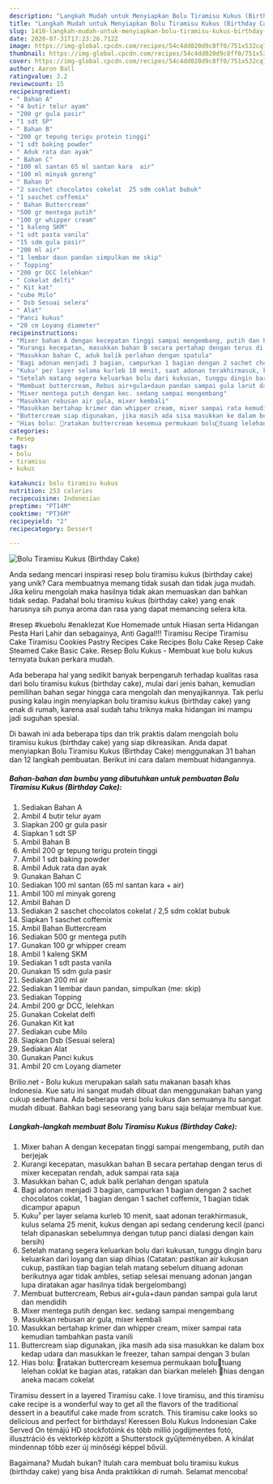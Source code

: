 ```yaml
---
description: "Langkah Mudah untuk Menyiapkan Bolu Tiramisu Kukus (Birthday Cake), Lezat"
title: "Langkah Mudah untuk Menyiapkan Bolu Tiramisu Kukus (Birthday Cake), Lezat"
slug: 1410-langkah-mudah-untuk-menyiapkan-bolu-tiramisu-kukus-birthday-cake-lezat
date: 2020-07-31T17:23:26.712Z
image: https://img-global.cpcdn.com/recipes/54c4dd020d9c8ff0/751x532cq70/bolu-tiramisu-kukus-birthday-cake-foto-resep-utama.jpg
thumbnail: https://img-global.cpcdn.com/recipes/54c4dd020d9c8ff0/751x532cq70/bolu-tiramisu-kukus-birthday-cake-foto-resep-utama.jpg
cover: https://img-global.cpcdn.com/recipes/54c4dd020d9c8ff0/751x532cq70/bolu-tiramisu-kukus-birthday-cake-foto-resep-utama.jpg
author: Aaron Ball
ratingvalue: 3.2
reviewcount: 15
recipeingredient:
- " Bahan A"
- "4 butir telur ayam"
- "200 gr gula pasir"
- "1 sdt SP"
- " Bahan B"
- "200 gr tepung terigu protein tinggi"
- "1 sdt baking powder"
- " Aduk rata dan ayak"
- " Bahan C"
- "100 ml santan 65 ml santan kara  air"
- "100 ml minyak goreng"
- " Bahan D"
- "2 saschet chocolatos cokelat  25 sdm coklat bubuk"
- "1 saschet coffemix"
- " Bahan Buttercream"
- "500 gr mentega putih"
- "100 gr whipper cream"
- "1 kaleng SKM"
- "1 sdt pasta vanila"
- "15 sdm gula pasir"
- "200 ml air"
- "1 lembar daun pandan simpulkan me skip"
- " Topping"
- "200 gr DCC lelehkan"
- " Cokelat delfi"
- " Kit kat"
- "cube Milo"
- " Dsb Sesuai selera"
- " Alat"
- "Panci kukus"
- "20 cm Loyang diameter"
recipeinstructions:
- "Mixer bahan A dengan kecepatan tinggi sampai mengembang, putih dan berjejak"
- "Kurangi kecepatan, masukkan bahan B secara pertahap dengan terus di mixer kecepatan rendah, aduk sampai rata saja"
- "Masukkan bahan C, aduk balik perlahan dengan spatula"
- "Bagi adonan menjadi 3 bagian, campurkan 1 bagian dengan 2 sachet chocolatos coklat, 1 bagian dengan 1 sachet coffemix, 1 bagian tidak dicampur apapun"
- "Kuku⁷ per layer selama kurleb 10 menit, saat adonan terakhirmasuk, kulus selama 25 menit, kukus dengan api sedang cenderung kecil (panci telah dipanaskan sebelumnya dengan tutup panci dialasi dengan kain bersih)"
- "Setelah matang segera keluarkan bolu dari kukusan, tunggu dingin baru keluarkan dari loyang dan siap dihias (Catatan: pastikan air kukusan cukup, pastikan tiap bagian telah matang sebelum dituang adonan berikutnya agar tidak ambles, setiap selesai menuang adonan jangan lupa diratakan agar hasilnya tidak bergelombang)"
- "Membuat buttercream, Rebus air+gula+daun pandan sampai gula larut dan mendidih"
- "Mixer mentega putih dengan kec. sedang sampai mengembang"
- "Masukkan rebusan air gula, mixer kembali"
- "Masukkan bertahap krimer dan whipper cream, mixer sampai rata kemudian tambahkan pasta vanili"
- "Buttercream siap digunakan, jika masih ada sisa masukkan ke dalam box kedap udara dan masukkan le freezer, tahan sampai dengan 3 bulan"
- "Hias bolu: 🥄ratakan buttercream kesemua permukaan bolu🥄tuang lelehan coklat ke bagian atas, ratakan dan biarkan meleleh 🥄hias dengan aneka macam cokelat"
categories:
- Resep
tags:
- bolu
- tiramisu
- kukus

katakunci: bolu tiramisu kukus 
nutrition: 253 calories
recipecuisine: Indonesian
preptime: "PT14M"
cooktime: "PT36M"
recipeyield: "2"
recipecategory: Dessert

---
```



![Bolu Tiramisu Kukus (Birthday Cake)](https://img-global.cpcdn.com/recipes/54c4dd020d9c8ff0/751x532cq70/bolu-tiramisu-kukus-birthday-cake-foto-resep-utama.jpg)

Anda sedang mencari inspirasi resep bolu tiramisu kukus (birthday cake) yang unik? Cara membuatnya memang tidak susah dan tidak juga mudah. Jika keliru mengolah maka hasilnya tidak akan memuaskan dan bahkan tidak sedap. Padahal bolu tiramisu kukus (birthday cake) yang enak harusnya sih punya aroma dan rasa yang dapat memancing selera kita.

#resep #kuebolu #enaklezat Kue Homemade untuk Hiasan serta Hidangan Pesta Hari Lahir dan sebagainya, Anti Gagal!!! Tiramisu Recipe Tiramisu Cake Tiramisu Cookies Pastry Recipes Cake Recipes Bolu Cake Resep Cake Steamed Cake Basic Cake. Resep Bolu Kukus - Membuat kue bolu kukus ternyata bukan perkara mudah.

Ada beberapa hal yang sedikit banyak berpengaruh terhadap kualitas rasa dari bolu tiramisu kukus (birthday cake), mulai dari jenis bahan, kemudian pemilihan bahan segar hingga cara mengolah dan menyajikannya. Tak perlu pusing kalau ingin menyiapkan bolu tiramisu kukus (birthday cake) yang enak di rumah, karena asal sudah tahu triknya maka hidangan ini mampu jadi suguhan spesial.


Di bawah ini ada beberapa tips dan trik praktis dalam mengolah bolu tiramisu kukus (birthday cake) yang siap dikreasikan. Anda dapat menyiapkan Bolu Tiramisu Kukus (Birthday Cake) menggunakan 31 bahan dan 12 langkah pembuatan. Berikut ini cara dalam membuat hidangannya.

<!--inarticleads1-->

##### Bahan-bahan dan bumbu yang dibutuhkan untuk pembuatan Bolu Tiramisu Kukus (Birthday Cake):

1. Sediakan  Bahan A
1. Ambil 4 butir telur ayam
1. Siapkan 200 gr gula pasir
1. Siapkan 1 sdt SP
1. Ambil  Bahan B
1. Ambil 200 gr tepung terigu protein tinggi
1. Ambil 1 sdt baking powder
1. Ambil  Aduk rata dan ayak
1. Gunakan  Bahan C
1. Sediakan 100 ml santan (65 ml santan kara + air)
1. Ambil 100 ml minyak goreng
1. Ambil  Bahan D
1. Sediakan 2 saschet chocolatos cokelat / 2,5 sdm coklat bubuk
1. Siapkan 1 saschet coffemix
1. Ambil  Bahan Buttercream
1. Sediakan 500 gr mentega putih
1. Gunakan 100 gr whipper cream
1. Ambil 1 kaleng SKM
1. Sediakan 1 sdt pasta vanila
1. Gunakan 15 sdm gula pasir
1. Sediakan 200 ml air
1. Sediakan 1 lembar daun pandan, simpulkan (me: skip)
1. Sediakan  Topping
1. Ambil 200 gr DCC, lelehkan
1. Gunakan  Cokelat delfi
1. Gunakan  Kit kat
1. Sediakan cube Milo
1. Siapkan  Dsb (Sesuai selera)
1. Sediakan  Alat
1. Gunakan Panci kukus
1. Ambil 20 cm Loyang diameter


Brilio.net - Bolu kukus merupakan salah satu makanan basah khas Indonesia. Kue satu ini sangat mudah dibuat dan menggunakan bahan yang cukup sederhana. Ada beberapa versi bolu kukus dan semuanya itu sangat mudah dibuat. Bahkan bagi seseorang yang baru saja belajar membuat kue. 

<!--inarticleads2-->

##### Langkah-langkah membuat Bolu Tiramisu Kukus (Birthday Cake):

1. Mixer bahan A dengan kecepatan tinggi sampai mengembang, putih dan berjejak
1. Kurangi kecepatan, masukkan bahan B secara pertahap dengan terus di mixer kecepatan rendah, aduk sampai rata saja
1. Masukkan bahan C, aduk balik perlahan dengan spatula
1. Bagi adonan menjadi 3 bagian, campurkan 1 bagian dengan 2 sachet chocolatos coklat, 1 bagian dengan 1 sachet coffemix, 1 bagian tidak dicampur apapun
1. Kuku⁷ per layer selama kurleb 10 menit, saat adonan terakhirmasuk, kulus selama 25 menit, kukus dengan api sedang cenderung kecil (panci telah dipanaskan sebelumnya dengan tutup panci dialasi dengan kain bersih)
1. Setelah matang segera keluarkan bolu dari kukusan, tunggu dingin baru keluarkan dari loyang dan siap dihias (Catatan: pastikan air kukusan cukup, pastikan tiap bagian telah matang sebelum dituang adonan berikutnya agar tidak ambles, setiap selesai menuang adonan jangan lupa diratakan agar hasilnya tidak bergelombang)
1. Membuat buttercream, Rebus air+gula+daun pandan sampai gula larut dan mendidih
1. Mixer mentega putih dengan kec. sedang sampai mengembang
1. Masukkan rebusan air gula, mixer kembali
1. Masukkan bertahap krimer dan whipper cream, mixer sampai rata kemudian tambahkan pasta vanili
1. Buttercream siap digunakan, jika masih ada sisa masukkan ke dalam box kedap udara dan masukkan le freezer, tahan sampai dengan 3 bulan
1. Hias bolu: 🥄ratakan buttercream kesemua permukaan bolu🥄tuang lelehan coklat ke bagian atas, ratakan dan biarkan meleleh 🥄hias dengan aneka macam cokelat


Tiramisu dessert in a layered Tiramisu cake. I love tiramisu, and this tiramisu cake recipe is a wonderful way to get all the flavors of the traditional dessert in a beautiful cake made from scratch. This tiramisu cake looks so delicious and perfect for birthdays! Keressen Bolu Kukus Indonesian Cake Served On témájú HD stockfotóink és több millió jogdíjmentes fotó, illusztráció és vektorkép között a Shutterstock gyűjteményében. A kínálat mindennap több ezer új minőségi képpel bővül. 

Bagaimana? Mudah bukan? Itulah cara membuat bolu tiramisu kukus (birthday cake) yang bisa Anda praktikkan di rumah. Selamat mencoba!

